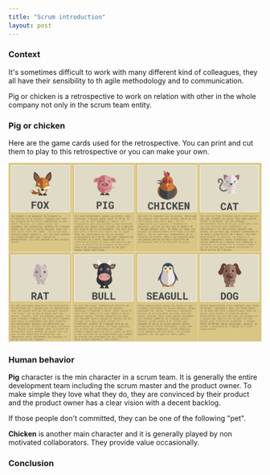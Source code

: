 ```yaml
---
title: "Scrum introduction"
layout: post
---
```


### Context

It's sometimes difficult to work with many different kind of colleagues, they all have their sensibility to th agile methodology and to communication.

Pig or chicken is a retrospective to work on relation with other in the whole company not only in the scrum team entity.

### Pig or chicken

Here are the game cards used for the retrospective. You can print and cut them to play to this retrospective or you can make your own.

![Card](/assets/images/farm.png)

### Human behavior

**Pig** character is the min character in a scrum team. It is generally the entire development team including the scrum master and the product owner. To make simple they love what they do, they are convinced by their product and the product owner has a clear vision with a decent backlog.

If those people don't committed, they can be one of the following "pet".

**Chicken** is another main character and it is generally played by non motivated collaborators. They provide value occasionally.

### Conclusion